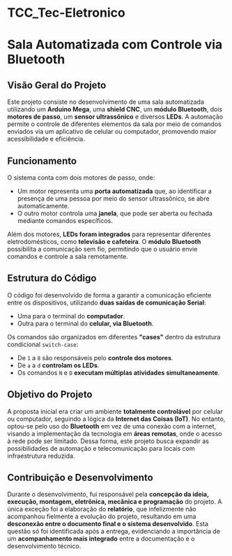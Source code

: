 # TCC_Tec-Eletronico
# Sala Automatizada com Controle via Bluetooth

## Visão Geral do Projeto
Este projeto consiste no desenvolvimento de uma sala automatizada utilizando um **Arduino Mega**, uma **shield CNC**, um **módulo Bluetooth**, dois **motores de passo**, um **sensor ultrassônico** e diversos **LEDs**. A automação permite o controle de diferentes elementos da sala por meio de comandos enviados via um aplicativo de celular ou computador, promovendo maior acessibilidade e eficiência.

## Funcionamento
O sistema conta com dois motores de passo, onde:
- Um motor representa uma **porta automatizada** que, ao identificar a presença de uma pessoa por meio do sensor ultrassônico, se abre automaticamente.
- O outro motor controla uma **janela**, que pode ser aberta ou fechada mediante comandos específicos.

Além dos motores, **LEDs foram integrados** para representar diferentes eletrodomésticos, como **televisão e cafeteira**. O **módulo Bluetooth** possibilita a comunicação sem fio, permitindo que o usuário envie comandos e controle a sala remotamente.

## Estrutura do Código
O código foi desenvolvido de forma a garantir a comunicação eficiente entre os dispositivos, utilizando **duas saídas de comunicação Serial**:
- Uma para o terminal do **computador**.
- Outra para o terminal do **celular, via Bluetooth**.

Os comandos são organizados em diferentes **"cases"** dentro da estrutura condicional `switch-case`:
- De `1` a `8` são responsáveis pelo **controle dos motores**.
- De `a` a `d` **controlam os LEDs**.
- Os comandos `N` e `D` **executam múltiplas atividades simultaneamente**.

## Objetivo do Projeto
A proposta inicial era criar um ambiente **totalmente controlável** por celular ou computador, seguindo a lógica da **Internet das Coisas (IoT)**. No entanto, optou-se pelo uso do **Bluetooth** em vez de uma conexão com a internet, visando a implementação da tecnologia em **áreas remotas**, onde o acesso à rede pode ser limitado. Dessa forma, este projeto busca expandir as possibilidades de automação e telecomunicação para locais com infraestrutura reduzida.

## Contribuição e Desenvolvimento
Durante o desenvolvimento, fui responsável pela **concepção da ideia, execução, montagem, eletrônica, mecânica e programação** do projeto. A única exceção foi a elaboração do **relatório**, que infelizmente não acompanhou fielmente a evolução do projeto, resultando em uma **desconexão entre o documento final e o sistema desenvolvido**. Esta questão só foi identificada após a entrega, evidenciando a importância de um **acompanhamento mais integrado** entre a documentação e o desenvolvimento técnico.
